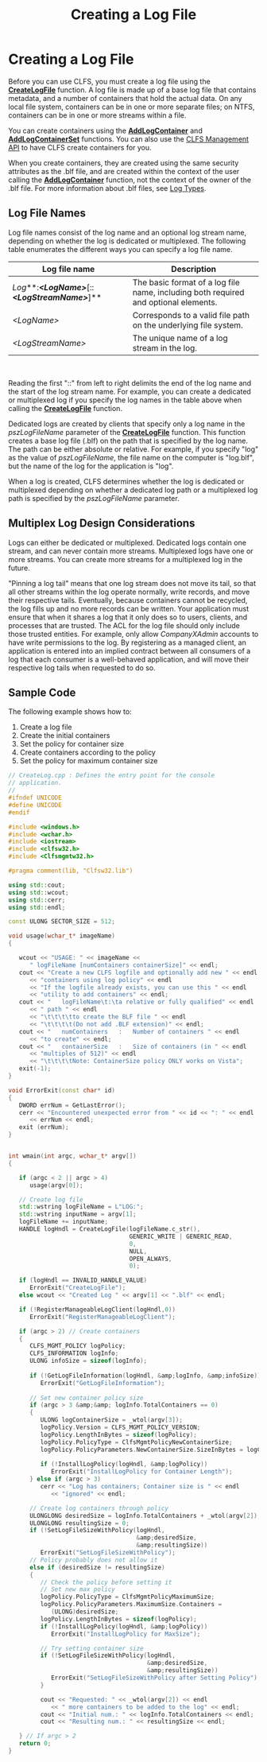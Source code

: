 ﻿---
Description: 'Before you can use CLFS, you must create a log file using the CreateLogFile function.'
ms.assetid: '70d1f73b-bb39-46f8-a2fa-e68693a56082'
title: Creating a Log File
---

# Creating a Log File

Before you can use CLFS, you must create a log file using the [**CreateLogFile**](createlogfile.md) function. A log file is made up of a base log file that contains metadata, and a number of containers that hold the actual data. On any local file system, containers can be in one or more separate files; on NTFS, containers can be in one or more streams within a file.

You can create containers using the [**AddLogContainer**](addlogcontainer.md) and [**AddLogContainerSet**](addlogcontainerset.md) functions. You can also use the [CLFS Management API](common-log-file-system-management-api.md) to have CLFS create containers for you.

When you create containers, they are created using the same security attributes as the .blf file, and are created within the context of the user calling the [**AddLogContainer**](addlogcontainer.md) function, not the context of the owner of the .blf file. For more information about .blf files, see [Log Types](log-types.md).

## Log File Names

Log file names consist of the log name and an optional log stream name, depending on whether the log is dedicated or multiplexed. The following table enumerates the different ways you can specify a log file name.



| Log file name                                                               | Description                                                                                    |
|-----------------------------------------------------------------------------|------------------------------------------------------------------------------------------------|
| *Log***:***&lt;LogName&gt;***\[::***&lt;LogStreamName&gt;***\]**<br/> | The basic format of a log file name, including both required and optional elements.<br/> |
| *&lt;LogName&gt;*<br/>                                                | Corresponds to a valid file path on the underlying file system.<br/>                     |
| *&lt;LogStreamName&gt;*<br/>                                          | The unique name of a log stream in the log.<br/>                                         |



 

Reading the first "::" from left to right delimits the end of the log name and the start of the log stream name. For example, you can create a dedicated or multiplexed log if you specify the log names in the table above when calling the [**CreateLogFile**](createlogfile.md) function.

Dedicated logs are created by clients that specify only a log name in the *pszLogFileName* parameter of the [**CreateLogFile**](createlogfile.md) function. This function creates a base log file (.blf) on the path that is specified by the log name. The path can be either absolute or relative. For example, if you specify "log" as the value of *pszLogFileName*, the file name on the computer is "log.blf", but the name of the log for the application is "log".

When a log is created, CLFS determines whether the log is dedicated or multiplexed depending on whether a dedicated log path or a multiplexed log path is specified by the *pszLogFileName* parameter.

## Multiplex Log Design Considerations

Logs can either be dedicated or multiplexed. Dedicated logs contain one stream, and can never contain more streams. Multiplexed logs have one or more streams. You can create more streams for a multiplexed log in the future.

"Pinning a log tail" means that one log stream does not move its tail, so that all other streams within the log operate normally, write records, and move their respective tails. Eventually, because containers cannot be recycled, the log fills up and no more records can be written. Your application must ensure that when it shares a log that it only does so to users, clients, and processes that are trusted. The ACL for the log file should only include those trusted entities. For example, only allow *CompanyXAdmin* accounts to have write permissions to the log. By registering as a managed client, an application is entered into an implied contract between all consumers of a log that each consumer is a well-behaved application, and will move their respective log tails when requested to do so.

## Sample Code

The following example shows how to:

1.  Create a log file
2.  Create the initial containers
3.  Set the policy for container size
4.  Create containers according to the policy
5.  Set the policy for maximum container size


```C++
// CreateLog.cpp : Defines the entry point for the console 
// application.
//
#ifndef UNICODE
#define UNICODE
#endif

#include <windows.h>
#include <wchar.h>
#include <iostream>
#include <clfsw32.h>
#include <Clfsmgmtw32.h>

#pragma comment(lib, "Clfsw32.lib")

using std::cout;
using std::wcout;
using std::cerr;
using std::endl;

const ULONG SECTOR_SIZE = 512;

void usage(wchar_t* imageName)
{

   wcout << "USAGE: " << imageName << 
      " logFileName [numContainers containerSize]" << endl;
   cout << "Create a new CLFS logfile and optionally add new " << endl
      << "containers using log policy" << endl 
      << "If the logfile already exists, you can use this " << endl
      << "utility to add containers" << endl;
   cout << "   logFileName\t:\ta relative or fully qualified" << endl 
      << " path " << endl
      << "\t\t\t\tto create the BLF file " << endl
      << "\t\t\t\t(Do not add .BLF extension)" << endl;
   cout << "   numContainers   :   Number of containers " << endl
      << "to create" << endl;
   cout << "   containerSize   :   Size of containers (in " << endl
      << "multiples of 512)" << endl 
      << "\t\t\t\tNote: ContainerSize policy ONLY works on Vista";
   exit(-1);
}

void ErrorExit(const char* id)
{
   DWORD errNum = GetLastError();
   cerr << "Encountered unexpected error from " << id << ": " << endl
      << errNum << endl;
   exit (errNum);
}


int wmain(int argc, wchar_t* argv[])
{

   if (argc < 2 || argc > 4)
      usage(argv[0]);

   // Create log file
   std::wstring logFileName = L"LOG:";
   std::wstring inputName = argv[1];
   logFileName += inputName;
   HANDLE logHndl = CreateLogFile(logFileName.c_str(), 
                                  GENERIC_WRITE | GENERIC_READ, 
                                  0, 
                                  NULL, 
                                  OPEN_ALWAYS, 
                                  0);

   if (logHndl == INVALID_HANDLE_VALUE)
      ErrorExit("CreateLogFile");
   else wcout << "Created Log " << argv[1] << ".blf" << endl; 

   if (!RegisterManageableLogClient(logHndl,0))
      ErrorExit("RegisterManageableLogClient");

   if (argc > 2) // Create containers
   {
      CLFS_MGMT_POLICY logPolicy;
      CLFS_INFORMATION logInfo;
      ULONG infoSize = sizeof(logInfo);
   
      if (!GetLogFileInformation(logHndl, &amp;logInfo, &amp;infoSize))
         ErrorExit("GetLogFileInformation");
      
      // Set new container policy size
      if (argc > 3 &amp;&amp; logInfo.TotalContainers == 0)
      {
         ULONG logContainerSize = _wtol(argv[3]);
         logPolicy.Version = CLFS_MGMT_POLICY_VERSION;
         logPolicy.LengthInBytes = sizeof(logPolicy);
         logPolicy.PolicyType = ClfsMgmtPolicyNewContainerSize;
         logPolicy.PolicyParameters.NewContainerSize.SizeInBytes = logContainerSize;
         
         if (!InstallLogPolicy(logHndl, &amp;logPolicy))
            ErrorExit("InstallLogPolicy for Container Length");
      } else if (argc > 3)
         cerr << "Log has containers; Container size is " << endl
            << "ignored" << endl;

      // Create log containers through policy
      ULONGLONG desiredSize = logInfo.TotalContainers + _wtol(argv[2]);
      ULONGLONG resultingSize = 0;
      if (!SetLogFileSizeWithPolicy(logHndl, 
                                    &amp;desiredSize, 
                                    &amp;resultingSize))
         ErrorExit("SetLogFileSizeWithPolicy");
      // Policy probably does not allow it
      else if (desiredSize != resultingSize) 
      {
         // Check the policy before setting it
         // Set new max policy
         logPolicy.PolicyType = ClfsMgmtPolicyMaximumSize;
         logPolicy.PolicyParameters.MaximumSize.Containers = 
            (ULONG)desiredSize;
         logPolicy.LengthInBytes = sizeof(logPolicy);
         if (!InstallLogPolicy(logHndl, &amp;logPolicy))
            ErrorExit("InstallLogPolicy for MaxSize");

         // Try setting container size
         if (!SetLogFileSizeWithPolicy(logHndl, 
                                       &amp;desiredSize, 
                                       &amp;resultingSize))
            ErrorExit("SetLogFileSizeWithPolicy after Setting Policy");
         }

         cout << "Requested: " << _wtol(argv[2]) << endl
            << " more containers to be added to the log" << endl;
         cout << "Initial num.: " << logInfo.TotalContainers << endl;
         cout << "Resulting num.: " << resultingSize << endl;

   } // If argc > 2
   return 0;
}

```



 

 




